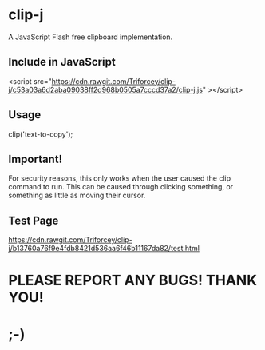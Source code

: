 # clip-j
A JavaScript Flash free clipboard implementation.
## Include in JavaScript
&lt;script src="https://cdn.rawgit.com/Triforcey/clip-j/c53a03a6d2aba09038ff2d968b0505a7cccd37a2/clip-j.js" &gt;&lt;/script&gt;
## Usage
clip('text-to-copy');
## Important!
For security reasons, this only works when the user caused the clip command to run. This can be caused through clicking something, or something as little as moving their cursor.
## Test Page
https://cdn.rawgit.com/Triforcey/clip-j/b13760a76f9e4fdb8421d536aa6f46b11167da82/test.html
# PLEASE REPORT ANY BUGS! THANK YOU!
# ;-)
